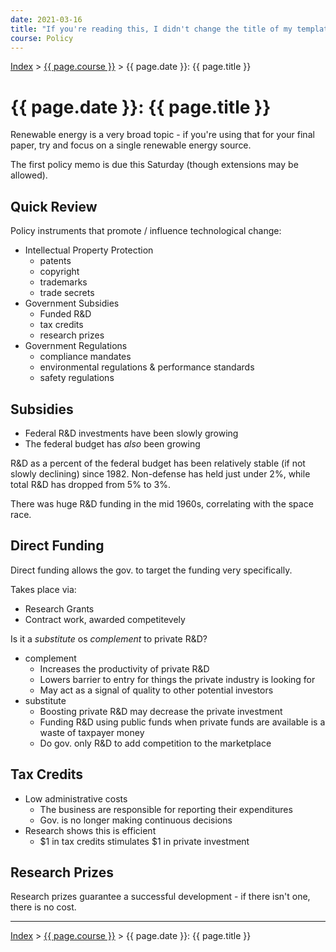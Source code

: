 ```yaml
---
date: 2021-03-16
title: "If you're reading this, I didn't change the title of my template."
course: Policy
---
```


[Index](../../../index.md) > [{{ page.course }}](./index.md) > {{ page.date }}: {{ page.title }}

# {{ page.date }}: {{ page.title }}

Renewable energy is a very broad topic - if you're using that for your final paper, try and focus on a single renewable energy source.

The first policy memo is due this Saturday (though extensions may be allowed).

## Quick Review

Policy instruments that promote / influence technological change:

- Intellectual Property Protection
    - patents
    - copyright
    - trademarks
    - trade secrets
- Government Subsidies
    - Funded R&D
    - tax credits
    - research prizes
- Government Regulations
    - compliance mandates
    - environmental regulations & performance standards
    - safety regulations

## Subsidies

- Federal R&D investments have been slowly growing
- The federal budget has *also* been growing

R&D as a percent of the federal budget has been relatively stable (if not slowly declining) since 1982. Non-defense has held just under 2%, while total R&D has dropped from 5% to 3%.

There was huge R&D funding in the mid 1960s, correlating with the space race.

## Direct Funding

Direct funding allows the gov. to target the funding very specifically.

Takes place via:

- Research Grants
- Contract work, awarded competitevely

Is it a *substitute* os *complement* to private R&D?

- complement
    - Increases the productivity of private R&D
    - Lowers barrier to entry for things the private industry is looking for
    - May act as a signal of quality to other potential investors
- substitute
    - Boosting private R&D may decrease the private investment
    - Funding R&D using public funds when private funds are available is a waste of taxpayer money
    - Do gov. only R&D to add competition to the marketplace

## Tax Credits

- Low administrative costs
    - The business are responsible for reporting their expenditures
    - Gov. is no longer making continuous decisions
- Research shows this is efficient
    - $1 in tax credits stimulates $1 in private investment

## Research Prizes

Research prizes guarantee a successful development - if there isn't one, there is no cost.

---

[Index](../../../index.md) > [{{ page.course }}](./index.md) > {{ page.date }}: {{ page.title }}
